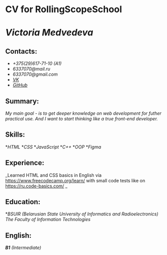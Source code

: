 # CV for RollingScopeSchool

# _**Victoria Medvedeva**_

## Contacts:
* _+375(29)617-71-10 (A1)_
* _6337070@mail.ru_
* _6337070@gmail.com_
* _[VK](https://vk.com/medvedeva903)_
* _[GitHub](https://github.com/victory-vi)_

## Summary:
_My main goal - is to get deeper knowledge on web development for futher practical use. And I want to start thinking like a true front-end developer._

## Skills:
*_HTML_
*_CSS_
*_JavaScript_
*_C++_
*_OOP_
*_Figma_

## Experience:
_Learned HTML and CSS basics in English via https://www.freecodecamp.org/learn/ with small code tests like on https://ru.code-basics.com/ _

## Education:
*_*BSUIR (Belarusian State University of Informatics and Radioelectronics)*_
_The Faculty of Information Technologies_

## English:
_**B1** (Intermediate)_
